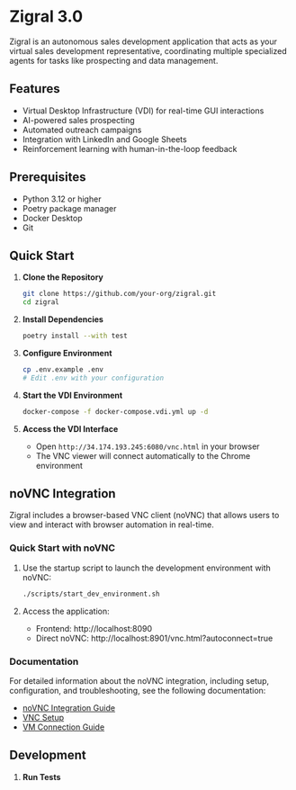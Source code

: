 # Zigral 3.0

Zigral is an autonomous sales development application that acts as your virtual sales development representative, coordinating multiple specialized agents for tasks like prospecting and data management.

## Features

- Virtual Desktop Infrastructure (VDI) for real-time GUI interactions
- AI-powered sales prospecting
- Automated outreach campaigns
- Integration with LinkedIn and Google Sheets
- Reinforcement learning with human-in-the-loop feedback

## Prerequisites

- Python 3.12 or higher
- Poetry package manager
- Docker Desktop
- Git

## Quick Start

1. **Clone the Repository**
   ```bash
   git clone https://github.com/your-org/zigral.git
   cd zigral
   ```

2. **Install Dependencies**
   ```bash
   poetry install --with test
   ```

3. **Configure Environment**
   ```bash
   cp .env.example .env
   # Edit .env with your configuration
   ```

4. **Start the VDI Environment**
   ```bash
   docker-compose -f docker-compose.vdi.yml up -d
   ```

5. **Access the VDI Interface**
   - Open `http://34.174.193.245:6080/vnc.html` in your browser
   - The VNC viewer will connect automatically to the Chrome environment

## noVNC Integration

Zigral includes a browser-based VNC client (noVNC) that allows users to view and interact with browser automation in real-time. 

### Quick Start with noVNC

1. Use the startup script to launch the development environment with noVNC:
   ```bash
   ./scripts/start_dev_environment.sh
   ```

2. Access the application:
   - Frontend: http://localhost:8090
   - Direct noVNC: http://localhost:8901/vnc.html?autoconnect=true

### Documentation

For detailed information about the noVNC integration, including setup, configuration, and troubleshooting, see the following documentation:

- [noVNC Integration Guide](docs/novnc_integration_guide.md)
- [VNC Setup](docs/vnc_setup.md)
- [VM Connection Guide](docs/vm_connection.md)

## Development

1. **Run Tests**
   ```